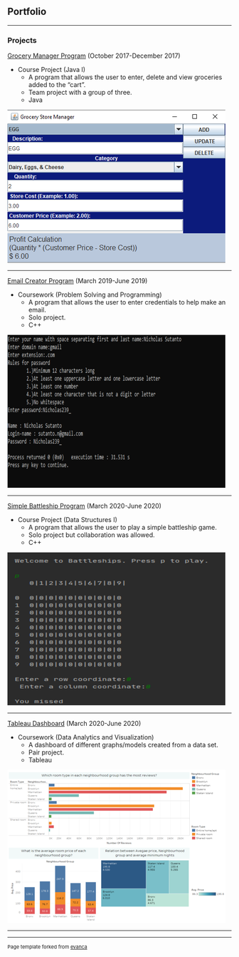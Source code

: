 ## Portfolio

---

### Projects 

<a href="https://github.com/NicholasSutanto/grocery-manager">Grocery Manager Program</a> (October 2017-December 2017)

* Course Project (Java I)
    * A program that allows the user to enter, delete and view groceries added to the “cart”.
    * Team project with a group of three.
    * Java
  
<img src="images/GroceryManagerApp.png?raw=true"/>

---
<a href="https://github.com/NicholasSutanto/email-app/blob/master/main.cpp">Email Creator Program</a> (March 2019-June 2019)

* Coursework (Problem Solving and Programming)
   * A program that allows the user to enter credentials to help make an email.
   * Solo project.
   * C++

<img src="images/EmailApp.png?raw=true"/>

---
<a href="https://github.com/NicholasSutanto/battleship-project">Simple Battleship Program</a> (March 2020-June 2020)

* Course Project (Data Structures I)
   * A program that allows the user to play a simple battleship game.
   * Solo project but collaboration was allowed.
   * C++
   
<img src="images/battleship.png?raw=true"/>


---
<a href="https://github.com/NicholasSutanto/tableau-dashboard">Tableau Dashboard</a> (March 2020-June 2020)
* Coursework (Data Analytics and Visualization)
   * A dashboard of different graphs/models created from a data set.
   * Pair project.
   * Tableau
   
<img src="images/sampledashboard.png?raw=true"/>

---




---
<p style="font-size:11px">Page template forked from <a href="https://github.com/evanca/quick-portfolio">evanca</a></p> 
<!-- Remove above link if you don't want to attibute -->
